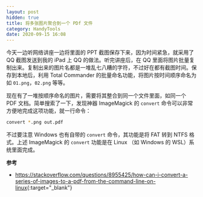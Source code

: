 ```yaml
---
layout: post
hidden: true
title: 将多张图片聚合到一个 PDf 文件
category: HandyTools
date: 2020-09-15 16:08
---
```

今天一边听网络讲座一边将里面的 PPT 截图保存下来，因为时间紧急，就采用了 QQ 截图发送到我的 iPad 上 QQ 的做法。听完讲座后，在 QQ 里面将图片批量复制出来。复制出来的图片名都是一堆乱七八糟的字符，不过好在都有截图时间。保存到本地后，利用 Total Commander 的批量命名功能，将图片按时间顺序命名为如 `01.png`，`02.png` 等等。

现在有了一堆按顺序命名的图片，需要将其整合到同一个文件里面，如同一个 PDF 文档。简单搜索了一下，发现神器 ImageMagick 的 `convert` 命令可以非常方便地完成这项功能，就一行命令：

```bash
convert *.png out.pdf
```

不过要注意 Windows 也有自带的 `convert` 命令，其功能是将 FAT 转到 NTFS 格式。上述 ImageMagick 的 `convert` 功能是在 Linux （如 Windows 的 WSL）系统里面完成。


**参考**

* <https://stackoverflow.com/questions/8955425/how-can-i-convert-a-series-of-images-to-a-pdf-from-the-command-line-on-linux>{:target="_blank"}